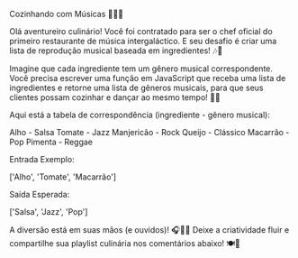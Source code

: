 Cozinhando com Músicas 🎵🧑‍🍳


Olá aventureiro culinário! Você foi contratado para ser o chef oficial do primeiro restaurante de música intergaláctico. E seu desafio é criar uma lista de reprodução musical baseada em ingredientes! 🎶🥦

Imagine que cada ingrediente tem um gênero musical correspondente. Você precisa escrever uma função em JavaScript que receba uma lista de ingredientes e retorne uma lista de gêneros musicais, para que seus clientes possam cozinhar e dançar ao mesmo tempo! 🕺💃

Aqui está a tabela de correspondência (ingrediente - gênero musical):

Alho - Salsa
Tomate - Jazz
Manjericão - Rock
Queijo - Clássico
Macarrão - Pop
Pimenta - Reggae

Entrada Exemplo:

['Alho', 'Tomate', 'Macarrão']

Saída Esperada:

['Salsa', 'Jazz', 'Pop']


A diversão está em suas mãos (e ouvidos)! 🎧👩‍🍳 Deixe a criatividade fluir e compartilhe sua playlist culinária nos comentários abaixo! 🍽️🎸
